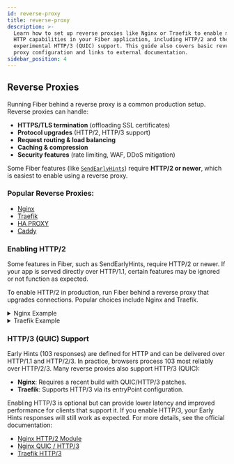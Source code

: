 ```yaml
---
id: reverse-proxy
title: reverse-proxy
description: >-
  Learn how to set up reverse proxies like Nginx or Traefik to enable modern
  HTTP capabilities in your Fiber application, including HTTP/2 and the
  experimental HTTP/3 (QUIC) support. This guide also covers basic reverse
  proxy configuration and links to external documentation.
sidebar_position: 4
---
```


## Reverse Proxies

Running Fiber behind a reverse proxy is a common production setup.  
Reverse proxies can handle:

- **HTTPS/TLS termination** (offloading SSL certificates)
- **Protocol upgrades** (HTTP/2, HTTP/3 support)
- **Request routing & load balancing**
- **Caching & compression**
- **Security features** (rate limiting, WAF, DDoS mitigation)

Some Fiber features (like [`SendEarlyHints`](https://docs.gofiber.io/api/ctx#sendearlyhints)) require **HTTP/2 or newer**, which is easiest to enable using a reverse proxy.  


### Popular Reverse Proxies:

- [Nginx](https://nginx.org/)
- [Traefik](https://traefik.io/)
- [HA PROXY](https://www.haproxy.com/documentation/)
- [Caddy](https://caddyserver.com/docs/quick-starts/reverse-proxy)

### Enabling HTTP/2

Some features in Fiber, such as SendEarlyHints, require HTTP/2 or newer. If your app is served directly over HTTP/1.1, certain features may be ignored or not function as expected.

To enable HTTP/2 in production, run Fiber behind a reverse proxy that upgrades connections. Popular choices include Nginx and Traefik.

<details>
<summary>Nginx Example</summary>

```nginx title="nginx.conf"
server {
    listen 443 ssl;
    http2 on;
    server_name example.com;

    ssl_certificate     /etc/ssl/certs/example.crt;
    ssl_certificate_key /etc/ssl/private/example.key;

    location / {
        proxy_pass http://127.0.0.1:3000;
        proxy_http_version 1.1;
        proxy_set_header Connection "";
        proxy_set_header Host $host;
        proxy_set_header X-Forwarded-For $proxy_add_x_forwarded_for;
        proxy_set_header X-Forwarded-Proto $scheme;
    }
}
```

This configuration enables HTTP/2 with TLS and proxies requests to your Fiber app on port 3000.
</details>
<details>
<summary>Traefik Example</summary>

```yaml title="traefik.yaml"
entryPoints:
  websecure:
    address: ":443"

http:
  routers:
    app:
      rule: "Host(`example.com`)"
      entryPoints:
        - websecure
      service: app
      tls: {}

  services:
    app:
      loadBalancer:
        servers:
          - url: "http://127.0.0.1:3000"
```

With this configuration, Traefik terminates TLS and serves your app over HTTP/2.
</details>

### HTTP/3 (QUIC) Support

Early Hints (103 responses) are defined for HTTP and can be delivered over HTTP/1.1 and HTTP/2/3. In practice, browsers process 103 most reliably over HTTP/2/3. Many reverse proxies also support HTTP/3 (QUIC):

- **Nginx**: Requires a recent build with QUIC/HTTP/3 patches.
- **Traefik**: Supports HTTP/3 via its entryPoint configuration.

Enabling HTTP/3 is optional but can provide lower latency and improved performance for clients that support it. If you enable HTTP/3, your Early Hints responses will still work as expected.
For more details, see the official documentation:

- [Nginx HTTP/2 Module](https://nginx.org/en/docs/http/ngx_http_v2_module.html)
- [Nginx QUIC / HTTP/3](https://nginx.org/en/docs/quic.html)
- [Traefik HTTP/3](https://doc.traefik.io/traefik/reference/install-configuration/entrypoints/#http3)
